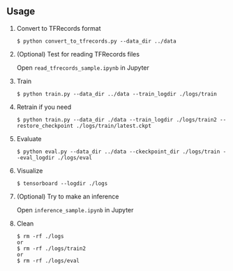 ## Usage

1. Convert to TFRecords format

    ```
    $ python convert_to_tfrecords.py --data_dir ../data
    ```

1. (Optional) Test for reading TFRecords files

    Open `read_tfrecords_sample.ipynb` in Jupyter

1. Train

    ```
    $ python train.py --data_dir ../data --train_logdir ./logs/train
    ```
    
1. Retrain if you need
    ```
    $ python train.py --data_dir ./data --train_logdir ./logs/train2 --restore_checkpoint ./logs/train/latest.ckpt
    ```

1. Evaluate

    ```
    $ python eval.py --data_dir ../data --ckeckpoint_dir ./logs/train --eval_logdir ./logs/eval
    ```

1. Visualize

    ```
    $ tensorboard --logdir ./logs
    ```

1. (Optional) Try to make an inference

    Open `inference_sample.ipynb` in Jupyter

1. Clean

    ```
    $ rm -rf ./logs
    or
    $ rm -rf ./logs/train2
    or
    $ rm -rf ./logs/eval
    ```

